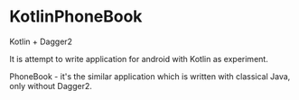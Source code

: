 # KotlinPhoneBook
Kotlin + Dagger2

It is attempt to write application for android with Kotlin as experiment. 

PhoneBook - it's the similar application which is written with classical Java, only without Dagger2.
